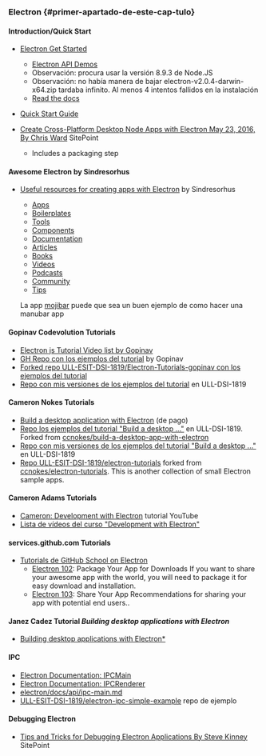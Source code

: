 ### Electron  {#primer-apartado-de-este-cap-tulo}

#### Introduction/Quick Start

* [Electron Get Started](https://electronjs.org/#get-started)
    - [Electron API Demos](https://github.com/electron/electron-api-demos)
    - Observación: procura usar la versión 8.9.3 de Node.JS
    - Observación: no había manera de bajar electron-v2.0.4-darwin-x64.zip tardaba infinito. Al menos 4 intentos fallidos en la instalación
    - [Read the docs](https://github.com/electron/electron-api-demos/blob/master/docs.md)
* [Quick Start Guide](https://electronjs.org/docs/tutorial/quick-start)

* [Create Cross-Platform Desktop Node Apps with Electron May 23, 2016, By Chris Ward](https://www.sitepoint.com/desktop-node-apps-with-electron/) SitePoint
    - Includes a packaging step


####  Awesome Electron by Sindresorhus

* [Useful resources for creating apps with Electron](https://github.com/sindresorhus/awesome-electron#boilerplates) by Sindresorhus
  - [Apps](https://github.com/sindresorhus/awesome-electron/blob/master/readme.md#apps)
  - [Boilerplates](https://github.com/sindresorhus/awesome-electron/blob/master/readme.md#boilerplates)
  - [Tools](https://github.com/sindresorhus/awesome-electron/blob/master/readme.md#tools)
  - [Components](https://github.com/sindresorhus/awesome-electron/blob/master/readme.md#components)
  - [Documentation](https://github.com/sindresorhus/awesome-electron/blob/master/readme.md#documentation)
  - [Articles](https://github.com/sindresorhus/awesome-electron/blob/master/readme.md#articles)
  - [Books](https://github.com/sindresorhus/awesome-electron/blob/master/readme.md#books)
  - [Videos](https://github.com/sindresorhus/awesome-electron/blob/master/readme.md#videos)
  - [Podcasts](https://github.com/sindresorhus/awesome-electron/blob/master/readme.md#podcasts)
  - [Community](https://github.com/sindresorhus/awesome-electron/blob/master/readme.md#community)
  - [Tips](https://github.com/sindresorhus/awesome-electron/blob/master/readme.md#tips)

  La app [mojibar](https://github.com/muan/mojibar) puede que sea un buen ejemplo de como hacer una manubar app

#### Gopinav Codevolution Tutorials

  * [Electron js Tutorial Video list by Gopinav](https://www.youtube.com/watch?v=tqBi_Tou6wQ&list=PLC3y8-rFHvwiCJD3WrAFUrIMkGVDE0uqW)
  * [GH Repo con los ejemplos del tutorial](https://github.com/ULL-ESIT-DSI-1819/build-a-desktop-app-with-electron) by Gopinav
  * [Forked repo ULL-ESIT-DSI-1819/Electron-Tutorials-gopinav con los ejemplos del tutorial](https://github.com/ULL-ESIT-DSI-1819/Electron-Tutorials-gopinav)
  * [Repo con mis versiones de los ejemplos del tutorial](https://github.com/ULL-ESIT-DSI-1819/crguezl-build-a-desktop-app-with-electron) en ULL-DSI-1819

#### Cameron Nokes Tutorials

* [Build a desktop application with Electron](https://egghead.io/courses/build-a-desktop-application-with-electron) (de pago)
* [Repo los ejemplos del tutorial "Build a desktop ..."](https://github.com/ULL-ESIT-DSI-1819/build-a-desktop-app-with-electron) en ULL-DSI-1819. Forked from [ccnokes/build-a-desktop-app-with-electron](https://github.com/ccnokes/build-a-desktop-app-with-electron)
* [Repo con mis versiones de los ejemplos del tutorial "Build a desktop ..."](https://github.com/ULL-ESIT-DSI-1819/crguezl-build-a-desktop-app-with-electron) en ULL-DSI-1819
* [Repo ULL-ESIT-DSI-1819/electron-tutorials](https://github.com/ULL-ESIT-DSI-1819/electron-tutorials) forked from [ccnokes/electron-tutorials](https://github.com/ccnokes/electron-tutorials).  This is another collection of small Electron sample apps.

#### Cameron Adams Tutorials

* [Cameron: Development with Electron](https://www.youtube.com/watch?v=Y8c9b8nZxp8&list=PLkOqyUCsoGE2KwOmt698IxAerJbLLws1a) tutorial YouTube
* [Lista de vídeos del curso "Development with Electron"](https://www.youtube.com/playlist?list=PLkOqyUCsoGE2KwOmt698IxAerJbLLws1a)

#### services.github.com Tutorials

* [Tutorials de GitHub School on Electron](https://services.github.com/on-demand/electron/)
    - [Electron 102](https://services.github.com/on-demand/electron/package-your-app/): Package Your App for Downloads
If you want to share your awesome app with the world, you will need to package it for easy download and installation.
    - [Electron 103](https://services.github.com/on-demand/electron/share-your-app/): Share Your App
Recommendations for sharing your app with potential end users..

#### Janez Cadez Tutorial *Building desktop applications with Electron*

* [Building desktop applications with Electron*](https://www.youtube.com/watch?v=Kwi0eNbyW0g&list=PLaux2QRFlrWw6CtkgwCMPkLjqOyHKCCeR)

#### IPC

* [Electron Documentation: IPCMain](https://electronjs.org/docs/api/ipc-main)
* [Electron Documentation: IPCRenderer](https://electronjs.org/docs/api/ipc-renderer)
* [electron/docs/api/ipc-main.md](https://github.com/electron/electron/blob/master/docs/api/ipc-main.md)
* [ULL-ESIT-DSI-1819/electron-ipc-simple-example](https://github.com/ULL-ESIT-DSI-1819/electron-ipc-simple-example) repo de ejemplo

#### Debugging Electron

* [Tips and Tricks for Debugging Electron Applications By Steve Kinney](https://www.sitepoint.com/debugging-electron-application/) SitePoint

